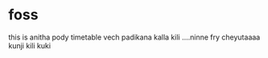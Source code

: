 # foss
this is anitha
pody timetable vech padikana kalla kili ....ninne fry cheyutaaaa
kunji kili kuki
